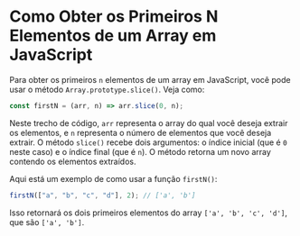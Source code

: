 # Como Obter os Primeiros N Elementos de um Array em JavaScript

Para obter os primeiros `n` elementos de um array em JavaScript, você pode usar o método `Array.prototype.slice()`. Veja como:

```js
const firstN = (arr, n) => arr.slice(0, n);
```

Neste trecho de código, `arr` representa o array do qual você deseja extrair os elementos, e `n` representa o número de elementos que você deseja extrair. O método `slice()` recebe dois argumentos: o índice inicial (que é `0` neste caso) e o índice final (que é `n`). O método retorna um novo array contendo os elementos extraídos.

Aqui está um exemplo de como usar a função `firstN()`:

```js
firstN(["a", "b", "c", "d"], 2); // ['a', 'b']
```

Isso retornará os dois primeiros elementos do array `['a', 'b', 'c', 'd']`, que são `['a', 'b']`.
